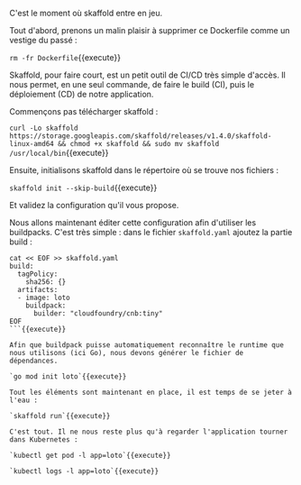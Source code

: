 C'est le moment où skaffold entre en jeu.

Tout d'abord, prenons un malin plaisir à supprimer ce Dockerfile comme un vestige du passé :

`rm -fr Dockerfile`{{execute}}

Skaffold, pour faire court, est un petit outil de CI/CD très simple d'accès. Il nous permet, en une seul commande, de faire le build (CI), puis le déploiement (CD) de notre application.

Commençons pas télécharger skaffold :

`curl -Lo skaffold https://storage.googleapis.com/skaffold/releases/v1.4.0/skaffold-linux-amd64 && chmod +x skaffold && sudo mv skaffold /usr/local/bin`{{execute}}

Ensuite, initialisons skaffold dans le répertoire où se trouve nos fichiers :

`skaffold init --skip-build`{{execute}}

Et validez la configuration qu'il vous propose.

Nous allons maintenant éditer cette configuration afin d'utiliser les buildpacks. C'est très simple : dans le fichier `skaffold.yaml` ajoutez la partie build :

```
cat << EOF >> skaffold.yaml
build:
  tagPolicy:
    sha256: {}
  artifacts:
  - image: loto
    buildpack:
      builder: "cloudfoundry/cnb:tiny"
EOF
```{{execute}}

Afin que buildpack puisse automatiquement reconnaître le runtime que nous utilisons (ici Go), nous devons générer le fichier de dépendances.

`go mod init loto`{{execute}}

Tout les éléments sont maintenant en place, il est temps de se jeter à l'eau :

`skaffold run`{{execute}}

C'est tout. Il ne nous reste plus qu'à regarder l'application tourner dans Kubernetes :

`kubectl get pod -l app=loto`{{execute}}

`kubectl logs -l app=loto`{{execute}}

